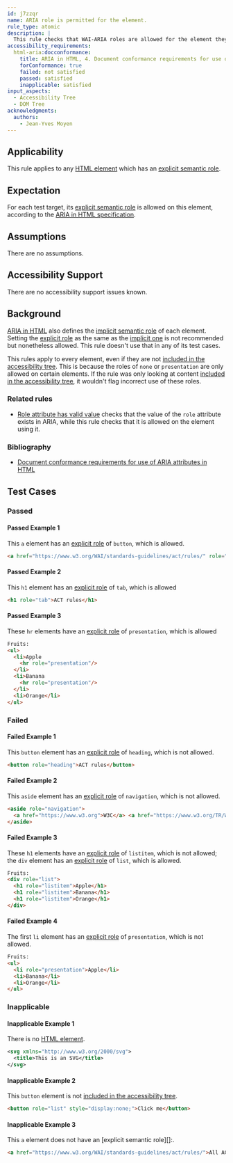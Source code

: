 ```yaml
---
id: j7zzqr
name: ARIA role is permitted for the element.
rule_type: atomic
description: |
  This rule checks that WAI-ARIA roles are allowed for the element they are specified on.
accessibility_requirements:
  html-aria:docconformance:
    title: ARIA in HTML, 4. Document conformance requirements for use of ARIA attributes in HTML
    forConformance: true
    failed: not satisfied
    passed: satisfied
    inapplicable: satisfied
input_aspects:
  - Accessibility Tree
  - DOM Tree
acknowledgments:
  authors:
    - Jean-Yves Moyen
---
```


## Applicability

This rule applies to any [HTML element][namespaced element] which has an [explicit semantic role][explicit role].

## Expectation

For each test target, its [explicit semantic role][explicit role] is allowed on this element, according to the [ARIA in HTML specification][aria in html document conformance].

## Assumptions

There are no assumptions.

## Accessibility Support

There are no accessibility support issues known.

## Background

[ARIA in HTML][aria in html document conformance] also defines the [implicit semantic role][implicit role] of each element. Setting the [explicit role][] as the same as the [implicit one][implicit role] is not recommended but nonetheless allowed. This rule doesn't use that in any of its test cases.

This rules apply to every element, even if they are not [included in the accessibility tree][]. This is because the roles of `none` or `presentation` are only allowed on certain elements. If the rule was only looking at content [included in the accessibility tree][], it wouldn't flag incorrect use of these roles. 

### Related rules

- [Role attribute has valid value](https://www.w3.org/WAI/standards-guidelines/act/rules/674b10/proposed/) checks that the value of the `role` attribute exists in ARIA, while this rule checks that it is allowed on the element using it.

### Bibliography

- [Document conformance requirements for use of ARIA attributes in HTML](https://www.w3.org/TR/html-aria/#docconformance)

## Test Cases

### Passed

#### Passed Example 1

This `a` element has an [explicit role][] of `button`, which is allowed.

```html
<a href="https://www.w3.org/WAI/standards-guidelines/act/rules/" role="button">All ACT rules</a>
```

#### Passed Example 2

This `h1` element has an [explicit role][] of `tab`, which is allowed

```html
<h1 role="tab">ACT rules</h1>
```

#### Passed Example 3

These `hr` elements have an [explicit role][] of `presentation`, which is allowed

```html
Fruits:
<ul>
  <li>Apple
    <hr role="presentation"/>
  </li>
  <li>Banana
    <hr role="presentation"/>
  </li>
  <li>Orange</li>
</ul>
```

### Failed

#### Failed Example 1

This `button` element has an [explicit role][] of `heading`, which is not allowed.

```html
<button role="heading">ACT rules</button>
```

#### Failed Example 2

This `aside` element has an [explicit role][] of `navigation`, which is not allowed.

```html
<aside role="navigation">
  <a href="https://www.w3.org">W3C</a> <a href="https://www.w3.org/TR/WCAG21/">WCAG 2.1</a> <a href="https://www.w3.org/WAI/standards-guidelines/act/rules/"> ACT rules</a>
</aside>
```

#### Failed Example 3 

These `h1` elements have an [explicit role][] of `listitem`, which is not allowed; the `div` element has an [explicit role][] of `list`, which is allowed.

```html
Fruits:
<div role="list">
  <h1 role="listitem">Apple</h1>
  <h1 role="listitem">Banana</h1>
  <h1 role="listitem">Orange</h1>
</div>
```

#### Failed Example 4

The first `li` element has an [explicit role][] of `presentation`, which is not allowed.

```html
Fruits:
<ul>
  <li role="presentation">Apple</li>
  <li>Banana</li>
  <li>Orange</li>
</ul>
```

### Inapplicable

#### Inapplicable Example 1

There is no [HTML element][namespaced element].

```svg
<svg xmlns="http://www.w3.org/2000/svg">
  <title>This is an SVG</title>
</svg>
```

#### Inapplicable Example 2

This `button` element is not [included in the accessibility tree][].

```html
<button role="list" style="display:none;">Click me</button>
```

#### Inapplicable Example 3

This `a` element does not have an [explicit semantic role][]:.

```html
<a href="https://www.w3.org/WAI/standards-guidelines/act/rules/">All ACT rules</a>
```

[aria in html document conformance]: https://www.w3.org/TR/html-aria/#docconformance 'ARIA in HTML, Document conformance requirements for use of ARIA attributes in HTML'
[explicit role]: #explicit-role 'Definition of Explicit Role'
[implicit role]: #implicit-role 'Definition of Implicit Role'
[included in the accessibility tree]: #included-in-the-accessibility-tree 'Definition of Included in the Accessibility Tree'
[namespaced element]: #namespaced-element 'Definition of Namespaced Element'
